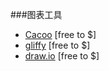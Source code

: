 ###图表工具

<ul>
<li><a href="https://cacoo.com">Cacoo</a> [free to $]</li>
<li><a href="https://www.gliffy.com/products/online/">gliffy</a> [free to $]</li>
<li><a href="https://www.draw.io/">draw.io</a> [free to $]</li>
</ul>